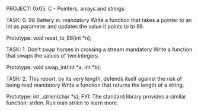 PROJECT: 0x05. C - Pointers, arrays and strings


TASK: 0. 98 Battery st.
mandatory
Write a function that takes a pointer to an int as parameter and updates the value it points to to 98.

Prototype: void reset_to_98(int *n);


TASK: 1. Don't swap horses in crossing a stream
mandatory
Write a function that swaps the values of two integers.

Prototype: void swap_int(int *a, int *b);

TASK: 2. This report, by its very length, defends itself against the risk of being read
mandatory
Write a function that returns the length of a string.

Prototype: int _strlen(char *s);
FYI: The standard library provides a similar function: strlen. Run man strlen to learn more.

